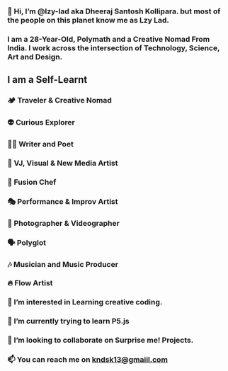 ### 👋 Hi, I’m @lzy-lad aka **Dheeraj Santosh Kollipara.** but most of the people on this planet know me as **Lzy Lad.** 

### I am a 28-Year-Old, Polymath and a Creative Nomad From India. I work across the intersection of Technology, Science, Art and Design.

## I am a Self-Learnt

### 🏕️ Traveler  & Creative Nomad

### 👽 Curious Explorer

### ✍🏽 Writer and Poet

### 🎨 VJ,  Visual & New Media Artist

### 🔪 Fusion Chef

### 🎭 Performance & Improv Artist

### 📸 Photographer & Videographer

### 🗣️ Polyglot

### 🎶 Musician and Music Producer

### 🔥 Flow Artist

### 👀 I’m interested in Learning creative coding.

###  🌱 I’m currently trying to learn P5.js

###  💞️ I’m looking to collaborate on Surprise me! Projects.

###  📫 You can reach me on kndsk13@gmaiil.com

<!---
lzy-lad/lzy-lad is a ✨ special ✨ repository because its `README.md` (this file) appears on your GitHub profile.
You can click the Preview link to take a look at your changes.
--->
